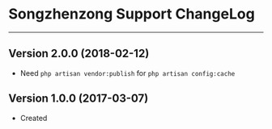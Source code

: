# Songzhenzong Support ChangeLog

---


## Version 2.0.0 (2018-02-12)

- Need `php artisan vendor:publish` for `php artisan config:cache`


## Version 1.0.0 (2017-03-07)

- Created
